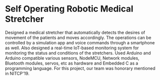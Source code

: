 # Self Operating Robotic Medical Stretcher
Designed a medical stretcher that automatically detects the desires of movement of the patients and moves accordingly. The operations can be controlled by a simulation app and voice commands through a smartphone as well. Also designed a real-time IoT-based monitoring system for monitoring the status and conditions of the stretchers. Used Arduino and Arduino compatible various sensors, NodeMCU, Network modules, Bluetooth modules, servos, etc as hardware and Embedded C as a programming language. For this project, our team was honorary mentioned in NITCP'19.

